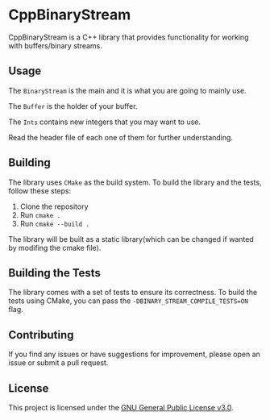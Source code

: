 # CppBinaryStream

CppBinaryStream is a C++ library that provides functionality for working with buffers/binary streams.

## Usage

The `BinaryStream` is the main and it is what you are going to mainly use.

The `Buffer` is the holder of your buffer.

The `Ints` contains new integers that you may want to use.

Read the header file of each one of them for further understanding.

## Building

The library uses `CMake` as the build system. To build the library and the tests, follow these steps:

1. Clone the repository
2. Run `cmake .`
3. Run `cmake --build .`

The library will be built as a static library(which can be changed if wanted by modifing the cmake file).

## Building the Tests

The library comes with a set of tests to ensure its correctness. To build the tests using CMake, you can pass the `-DBINARY_STREAM_COMPILE_TESTS=ON` flag.

## Contributing

If you find any issues or have suggestions for improvement, please open an issue or submit a pull request.

## License

This project is licensed under the [GNU General Public License v3.0](LICENSE).

